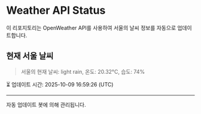 
# Weather API Status

이 리포지토리는 OpenWeather API를 사용하여 서울의 날씨 정보를 자동으로 업데이트합니다.

## 현재 서울 날씨
> 서울의 현재 날씨: light rain, 온도: 20.32°C, 습도: 74%

⏳ 업데이트 시간: 2025-10-09 16:59:26 (UTC)

---
자동 업데이트 봇에 의해 관리됩니다.
